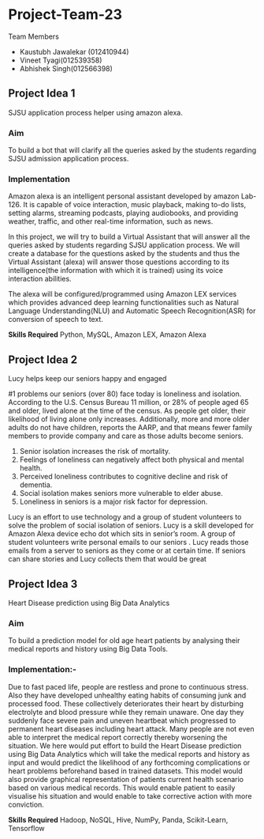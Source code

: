 # Project-Team-23

Team Members 
* Kaustubh Jawalekar (012410944)
* Vineet Tyagi(012539358)
* Abhishek Singh(012566398)

## Project Idea 1 
SJSU application process helper using amazon alexa.

### Aim
To build a bot that will clarify all the queries asked by the students regarding SJSU admission application process. 

### Implementation
Amazon alexa is an intelligent personal assistant developed by amazon Lab-126. It is capable of voice interaction, music playback, making to-do lists, setting alarms, streaming podcasts, playing audiobooks, and providing weather, traffic, and other real-time information, such as news.

In this project, we will try to build a Virtual Assistant that will answer all the queries asked by students regarding SJSU application process. We will create a database for the questions asked by the students and thus the Virtual Assistant (alexa) will answer those questions according to its intelligence(the information with which it is trained) using its voice interaction abilities. 

The alexa will be configured/programmed using Amazon LEX services which provides advanced deep learning functionalities such as Natural Language Understanding(NLU) and Automatic Speech Recognition(ASR) for conversion of speech to text.

**Skills Required**  Python, MySQL, Amazon LEX, Amazon Alexa

## Project Idea 2
Lucy helps keep our seniors happy and  engaged

#1 problems our seniors (over 80) face today is loneliness and isolation. According to the U.S. Census Bureau 11 million, or 28% of people aged 65 and older, lived alone at the time of the census. As people get older, their likelihood of living alone only increases. Additionally, more and more older adults do not have children, reports the AARP, and that means fewer family members to provide company and care as those adults become seniors.
1. Senior isolation increases the risk of mortality.
2. Feelings of loneliness can negatively affect both physical and mental health.
3. Perceived loneliness contributes to cognitive decline and risk of dementia.
4. Social isolation makes seniors more vulnerable to elder abuse.
5. Loneliness in seniors is a major risk factor for depression.

Lucy is an effort to use technology and a  group of student volunteers to solve the problem  of social isolation of seniors. Lucy is a skill developed for Amazon Alexa device echo dot which sits in senior’s room. A group of student volunteers write personal emails to our seniors . Lucy reads those emails from a server to seniors as they come or at certain time. If seniors can share stories and Lucy collects them that would be great


## Project Idea 3
Heart Disease prediction using Big Data Analytics

### Aim 
To build a prediction model for old age heart patients by analysing their medical reports and history using Big Data Tools. 

### Implementation:-
Due to fast paced life, people are restless and prone to continuous stress. Also they have developed unhealthy eating habits of consuming junk and processed food. These collectively deteriorates their heart by disturbing electrolyte and blood pressure while they remain unaware. One day they suddenly face severe pain and uneven heartbeat which progressed to permanent heart diseases including heart attack. Many people are not even able to interpret the medical report correctly thereby worsening the situation.
We here would put effort to build the Heart Disease prediction using Big Data Analytics which will take the medical reports and history as input and would predict the likelihood of any forthcoming complications or heart problems beforehand based in trained datasets. This model would also provide graphical representation of patients current health scenario based on various medical records. This would enable patient to easily visualise his situation and would enable to take corrective action with more conviction.

**Skills Required** Hadoop, NoSQL, Hive, NumPy, Panda, Scikit-Learn, Tensorflow
